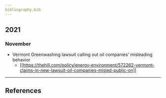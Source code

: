 ```yaml
---
bibliography.bib
---
```


## 2021

### November

* Vermont Greenwashing lawsuit calling out oil companies' misleading behavior
    * [[https://thehill.com/policy/energy-environment/572262-vermont-claims-in-new-lawsuit-oil-companies-misled-public-on]]

---

## References